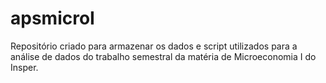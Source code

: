 # apsmicroI
Repositório criado para armazenar os dados e script utilizados para a análise de dados do trabalho semestral da matéria de Microeconomia I do Insper. 

